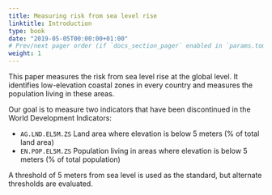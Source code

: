 ```yaml
---
title: Measuring risk from sea level rise
linktitle: Introduction
type: book
date: "2019-05-05T00:00:00+01:00"
# Prev/next pager order (if `docs_section_pager` enabled in `params.toml`)
weight: 1
---
```


This paper measures the risk from sea level rise at the global level. It identifies low-elevation coastal zones in every country and measures the population living in these areas.  

Our goal is to measure two indicators that have been discontinued in the World Development Indicators: 
* `AG.LND.EL5M.ZS` Land area where elevation is below 5 meters (% of total land area) 
* `EN.POP.EL5M.ZS` Population living in areas where elevation is below 5 meters (% of total population) 

A threshold of 5 meters from sea level is used as the standard, but alternate thresholds are evaluated.  

<div class="flourish-embed flourish-scatter" data-src="visualisation/8615308"><script src="https://public.flourish.studio/resources/embed.js"></script></div>